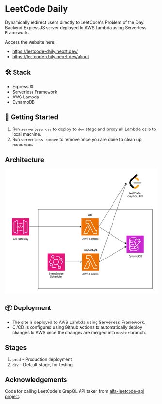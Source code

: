 # LeetCode Daily

Dynamically redirect users directly to LeetCode's Problem of the Day. Backend ExpressJS server deployed to AWS Lambda
using Serverless Framework.

Access the website here:

- https://leetcode-daily.neozt.dev/
- https://leetcode-daily.neozt.dev/about

## 🛠️ Stack

- ExpressJS
- Serverless Framework
- AWS Lambda
- DynamoDB

## 🚀 Getting Started

1. Run `serverless dev` to deploy to `dev` stage and proxy all Lambda calls to local machine.
2. Run `serverless remove` to remove once you are done to clean up resources.

## Architecture

![leetcode-daily architecture diagram](docs/architecture.drawio.png)

## 📦 Deployment

- The site is deployed to AWS Lambda using Serverless Framework.
- CI/CD is configured using Github Actions to automatically deploy changes to AWS once the changes are merged into
  `master` branch.

## Stages

1. `prod` - Production deployment
2. `dev` - Default stage, for testing

## Acknowledgements

Code for calling LeetCode's GrapQL API taken
from [alfa-leetcode-api project](https://github.com/alfaarghya/alfa-leetcode-api).
